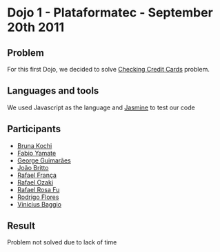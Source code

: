 # Dojo 1 - Plataformatec - September 20th 2011 #

## Problem ##

For this first Dojo, we decided to solve [Checking Credit Cards](http://www.rubyquiz.com/quiz122.html) problem.

## Languages and tools ##

We used Javascript as the language and [Jasmine](https://github.com/pivotal/jasmine) to test our code

## Participants ##

* [Bruna Kochi](http://github.com/brutiko)
* [Fabio Yamate](http://github.com/fabioyamate)
* [George Guimarães](http://github.com/georgeguimaraes)
* [João Britto](http://github.com/britto)
* [Rafael França](http://github.com/rafaelfranca)
* [Rafael Ozaki](http://twitter.com/rafaelozaki)
* [Rafael Rosa Fu](http://github.com/rafaelrosafu)
* [Rodrigo Flores](http://github.com/rodrigoflores)
* [Vinicius Baggio](http://github.com/vinibaggio)

## Result ##

Problem not solved due to lack of time